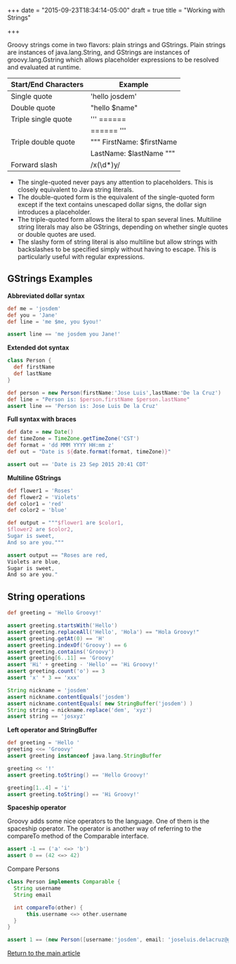 +++
date = "2015-09-23T18:34:14-05:00"
draft = true
title = "Working with Strings"

+++

Groovy strings come in two flavors: plain strings and GStrings. Plain strings are instances of java.lang.String, and GStrings are instances of groovy.lang.Gstring which allows placeholder expressions to be resolved and evaluated at runtime.

| Start/End Characters  | Example                     |
| --------------------- | --------------              |
| Single quote          | 'hello josdem'              |
| Double quote          | "hello $name"               |
| Triple single quote   | ''' ======                  |
|                       |     ====== '''              |
| Triple double quote   | """ FirstName: $firstName   |
|                       |     LastName: $lastName """ |
| Forward slash         | /x(\d\*)y/                  |

* The single-quoted never pays any attention to placeholders. This is closely equivalent to Java string literals.
* The double-quoted form is the equivalent of the single-quoted form except if the text contains unescaped dollar signs, the dollar sign introduces a placeholder.
* The triple-quoted form  allows the literal to span several lines. Multiline string literals may also be GStrings, depending on whether single quotes or double quotes are used.
* The slashy form of string literal is also multiline but allow strings with backslashes to be specified simply without having to escape. This is particularly useful with regular expressions.

## GStrings Examples

**Abbreviated dollar syntax**

```groovy
def me = 'josdem'
def you = 'Jane'
def line = 'me $me, you $you!'

assert line == 'me josdem you Jane!'
```

**Extended dot syntax**

```groovy
class Person {
  def firstName
  def lastName
}

def person = new Person(firstName:'Jose Luis',lastName:'De la Cruz')
def line = "Person is: $person.firstName $person.lastName"
assert line == 'Person is: Jose Luis De la Cruz'
```

**Full syntax with braces**

```groovy
def date = new Date()
def timeZone = TimeZone.getTimeZone('CST')
def format = 'dd MMM YYYY HH:mm z'
def out = "Date is ${date.format(format, timeZone)}"

assert out == 'Date is 23 Sep 2015 20:41 CDT'
```

**Multiline GStrings**

```groovy
def flower1 = 'Roses'
def flower2 = 'Violets'
def color1 = 'red'
def color2 = 'blue'

def output = """$flower1 are $color1,
$flower2 are $color2,
Sugar is sweet,
And so are you."""

assert output == "Roses are red,
Violets are blue,
Sugar is sweet,
And so are you."
```

## String operations

```groovy
def greeting = 'Hello Groovy!'

assert greeting.startsWith('Hello')
assert greeting.replaceAll('Hello', 'Hola') == "Hola Groovy!"
assert greeting.getAt(0) == 'H'
assert greeting.indexOf('Groovy') == 6
assert greeting.contains('Groovy')
assert greeting[6..11] == 'Groovy'
assert 'Hi' + greeting - 'Hello' == 'Hi Groovy!'
assert greeting.count('o') == 3
assert 'x' * 3 == 'xxx'

String nickname = 'josdem'
assert nickname.contentEquals('josdem')
assert nickname.contentEquals( new StringBuffer('josdem') )
String string = nickname.replace('dem', 'xyz')
assert string == 'josxyz'
```

**Left operator and StringBuffer**

```groovy
def greeting = 'Hello '
greeting <<= 'Groovy'
assert greeting instanceof java.lang.StringBuffer

greeting << '!'
assert greeting.toString() == 'Hello Groovy!'

greeting[1..4] = 'i'
assert greeting.toString() == 'Hi Groovy!'
```

**Spaceship operator**

Groovy adds some nice operators to the language. One of them is the spaceship operator. The operator is another way of referring to the compareTo method of the Comparable interface.

```groovy
assert -1 == ('a' <=> 'b')
assert 0 == (42 <=> 42)
```

Compare Persons

```groovy
class Person implements Comparable {
  String username
  String email

  int compareTo(other) {
      this.username <=> other.username
  }
}

assert 1 == (new Person([username:'josdem', email: 'joseluis.delacruz@gmail.com']) <=> new Person([username:'eric', email:'eric@email.com']))
```

[Return to the main article](/techtalk/groovy)
